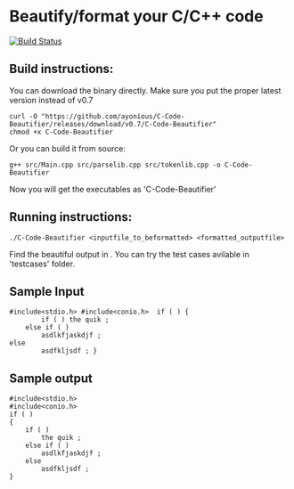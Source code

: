 # Beautify/format your C/C++ code  
[![Build Status](https://travis-ci.org/ayonious/C-Code-Beautifier.svg?branch=master)](https://travis-ci.org/ayonious/C-Code-Beautifier)


## Build instructions: 

You can download the binary directly. Make sure you put the proper latest version instead of v0.7
```
curl -O "https://github.com/ayonious/C-Code-Beautifier/releases/download/v0.7/C-Code-Beautifier"
chmod +x C-Code-Beautifier
```

Or you can build it from source:
```
g++ src/Main.cpp src/parselib.cpp src/tokenlib.cpp -o C-Code-Beautifier
```

Now you will get the executables as 'C-Code-Beautifier'
## Running instructions:
```
./C-Code-Beautifier <inputfile_to_beformatted> <formatted_outputfile>
```
Find the beautiful output in <outputfile>. You can try the test cases avilable in 'testcases' folder.

## Sample Input
```
#include<stdio.h> #include<conio.h>  if ( ) {
	    if ( ) the quik ; 
    else if ( ) 
		asdlkfjaskdjf ; 
else 
		asdfkljsdf ; }
```

## Sample output

```
#include<stdio.h>
#include<conio.h>
if ( ) 
{
	if ( ) 
		the quik ; 
	else if ( ) 
		asdlkfjaskdjf ; 
	else 
		asdfkljsdf ; 
}
```


